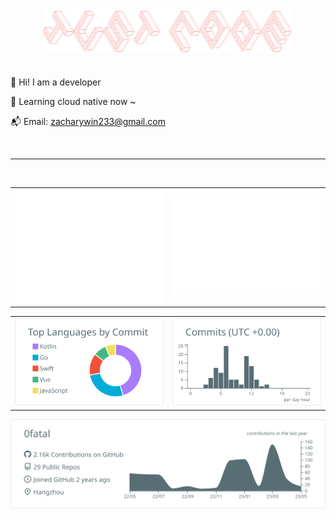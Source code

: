 <div align="center"><img alt="" width="400" src="./banner.png" alt=""></img></div>
<br>
<br>
🫰 Hi! I am a developer

🎯 Learning cloud native now ~

📬 Email: zacharywin233@gmail.com


<!--START_SECTION:activity-->

<!--END_SECTION:activity-->

<br/>
<hr />
<br/>

<table>
<tbody>
<tr>
<td align="center">
<img alt="" src="./github-metrics.svg" >
</td>
<td align="center"><img alt="" src="./isocalendar.fullyear.svg"></td>
</tr>
</tbody>
</table>

<table>
<tbody>
<tr>
<td align="center">
<img alt="" src="https://raw.githubusercontent.com/0fatal/0fatal/main/profile-summary-card-output/default/2-most-commit-language.svg" >
</td>
<td align="center"><img alt="" src="https://raw.githubusercontent.com/0fatal/0fatal/main/profile-summary-card-output/default/4-productive-time.svg"></td>
</tr>
</tbody>
</table>

[![](https://raw.githubusercontent.com/0fatal/0fatal/main/profile-summary-card-output/default/0-profile-details.svg)](https://github.com/vn7n24fzkq/github-profile-summary-cards)
